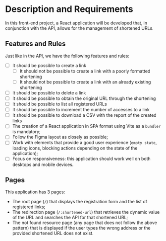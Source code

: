 # Description and Requirements
In this front-end project, a React application will be developed that, in conjunction with the API, allows for the management of shortened URLs.

## Features and Rules

Just like in the API, we have the following features and rules:

- [ ]  It should be possible to create a link
    - [ ]  It should not be possible to create a link with a poorly formatted shortening
    - [ ]  It should not be possible to create a link with an already existing shortening
- [ ]  It should be possible to delete a link
- [ ]  It should be possible to obtain the original URL through the shortening
- [ ]  It should be possible to list all registered URLs
- [ ]  It should be possible to increment the number of accesses to a link
- [ ]  It should be possible to download a CSV with the report of the created links
- [ ]  The creation of a React application in SPA format using Vite as a `bundler` is mandatory;
- [ ]  Follow the Figma layout as closely as possible;
- [ ]  Work with elements that provide a good user experience (`empty state`, loading icons, blocking actions depending on the state of the application);
- [ ]  Focus on responsiveness: this application should work well on both desktops and mobile devices.

## Pages

This application has 3 pages:

- The root page (`/`) that displays the registration form and the list of registered links;
- The redirection page (`/:shortened-url`) that retrieves the dynamic value of the URL and searches the API for that shortened URL;
- The not found resource page (any page that does not follow the above pattern) that is displayed if the user types the wrong address or the provided shortened URL does not exist.